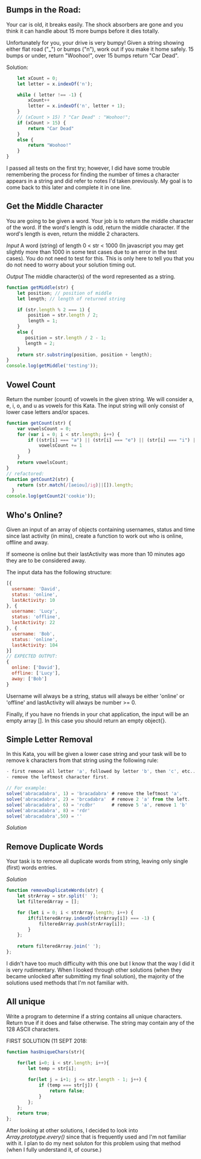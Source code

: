 ## Bumps in the Road:

Your car is old, it breaks easily. The shock absorbers are gone and you think it can handle about 15 more bumps before it dies totally.

Unfortunately for you, your drive is very bumpy! Given a string showing either flat road ("_") or bumps ("n"), work out if you make it home safely. 15 bumps or under, return "Woohoo!", over 15 bumps return "Car Dead".

Solution:
``` javascript
    let xCount = 0;
    let letter = x.indexOf('n');

    while ( letter !== -1) {
        xCount++
        letter = x.indexOf('n', letter + 1);
    }
    // (xCount > 15) ? "Car Dead" : "Woohoo!";
    if (xCount > 15) {
        return "Car Dead"
    }
    else {
        return "Woohoo!"
    }
}
```

I passed all tests on the first try; however, I did have some trouble remembering the process for finding the number of times a character appears in a string and did refer to notes I'd taken previously. My goal is to come back to this later and complete it in one line.



## Get the Middle Character

You are going to be given a word. Your job is to return the middle character of the word. If the word's length is odd, return the middle character. If the word's length is even, return the middle 2 characters.

_Input_
A word (string) of length 0 < str < 1000 (In javascript you may get slightly more than 1000 in some test cases due to an error in the test cases). You do not need to test for this. This is only here to tell you that you do not need to worry about your solution timing out.

_Output_
The middle character(s) of the word represented as a string.

``` javascript
function getMiddle(str) {
    let position; // position of middle
    let length; // length of returned string

    if (str.length % 2 === 1) {
        position = str.length / 2;
        length = 1;
    }
    else {
       position = str.length / 2 - 1;
       length = 2;
    }
    return str.substring(position, position + length);
}
console.log(getMiddle('testing'));
```


## Vowel Count

Return the number (count) of vowels in the given string.
We will consider a, e, i, o, and u as vowels for this Kata.
The input string will only consist of lower case letters and/or spaces.

```javascript
function getCount(str) {
    var vowelsCount = 0;
    for (var i = 0; i < str.length; i++) {
        if ((str[i] === "a") || (str[i] === "e") || (str[i] === "i") || (str[i] === "o") || (str[i] === "u")) {
            vowelsCount += 1
        }
    }
    return vowelsCount;
}
// refactored: 
function getCount2(str) {
    return (str.match(/[aeiou]/ig)||[]).length;
  }
console.log(getCount2('cookie'));
```

## Who's Online?

Given an input of an array of objects containing usernames, status and time since last activity (in mins), create a function to work out who is online, offline and away.

If someone is online but their lastActivity was more than 10 minutes ago they are to be considered away.

The input data has the following structure:

```javascript
[{
  username: 'David',
  status: 'online',
  lastActivity: 10
}, {
  username: 'Lucy', 
  status: 'offline',
  lastActivity: 22
}, {
  username: 'Bob', 
  status: 'online',
  lastActivity: 104
}]
// EXPECTED OUTPUT:
{
  online: ['David'],
  offline: ['Lucy'],
  away: ['Bob']
}
```
Username will always be a string, status will always be either 'online' or 'offline' and lastActivity will always be number >= 0.

Finally, if you have no friends in your chat application, the input will be an empty array []. In this case you should return an empty object{}.




## Simple Letter Removal

In this Kata, you will be given a lower case string and your task will be to remove k characters from that string using the following rule:

```js
- first remove all letter 'a', followed by letter 'b', then 'c', etc...
- remove the leftmost character first.

// For example: 
solve('abracadabra', 1) = 'bracadabra' # remove the leftmost 'a'.
solve('abracadabra', 2) = 'brcadabra'  # remove 2 'a' from the left.
solve('abracadabra', 6) = 'rcdbr'      # remove 5 'a', remove 1 'b' 
solve('abracadabra', 8) = 'rdr'
solve('abracadabra',50) = ''
```

*Solution*






## Remove Duplicate Words

Your task is to remove all duplicate words from string, leaving only single (first) words entries.

*Solution*
```js
function removeDuplicateWords(str) {
    let strArray = str.split(' ');
    let filteredArray = [];

    for (let i = 0; i < strArray.length; i++) {
        if(filteredArray.indexOf(strArray[i]) === -1) {
            filteredArray.push(strArray[i]);
        }
    };
   
    return filteredArray.join(' ');
};
``` 

I didn't have too much difficulty with this one but I know that the way I did it is very rudimentary. When I looked through other solutions (when they became unlocked after submitting my final solution), the majority of the solutions used methods that I'm not familiar with. 


## All unique

Write a program to determine if a string contains all unique characters. Return true if it does and false otherwise. The string may contain any of the 128 ASCII characters.

FIRST SOLUTION (11 SEPT 2018:
```js
function hasUniqueChars(str){
    
    for(let i=0; i < str.length; i++){
        let temp = str[i];

        for(let j = i+1; j <= str.length - 1; j++) {
            if (temp === str[j]) {
                return false;
            }
        };  
    };            
    return true;
};
```
After looking at other solutions, I decided to look into *Array.prototype.every()* since that is frequently used and I'm not familiar with it. I plan to do my next soluton for this problem using that method (when I fully understand it, of course.)